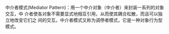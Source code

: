 中介者模式(Mediator Pattern)：用一个中介对象（中介者）来封装一系列的对象交互，中
介者使各对象不需要显式地相互引用，从而使其耦合松散，而且可以独立地改变它们之
间的交互。中介者模式又称为调停者模式，它是一种对象行为型模式。